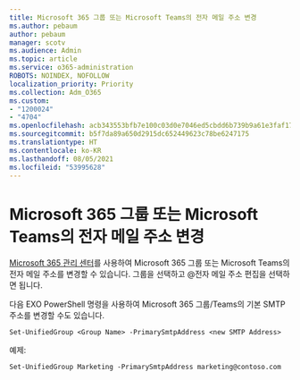 ```yaml
---
title: Microsoft 365 그룹 또는 Microsoft Teams의 전자 메일 주소 변경
ms.author: pebaum
author: pebaum
manager: scotv
ms.audience: Admin
ms.topic: article
ms.service: o365-administration
ROBOTS: NOINDEX, NOFOLLOW
localization_priority: Priority
ms.collection: Adm_O365
ms.custom:
- "1200024"
- "4704"
ms.openlocfilehash: acb343553bfb7e100c03d0e7046ed5cbdd6b739b9a61e3faf17768bd8aadff34
ms.sourcegitcommit: b5f7da89a650d2915dc652449623c78be6247175
ms.translationtype: HT
ms.contentlocale: ko-KR
ms.lasthandoff: 08/05/2021
ms.locfileid: "53995628"
---
```

# <a name="change-email-address-of-a-microsoft-365-group-or-microsoft-teams"></a>Microsoft 365 그룹 또는 Microsoft Teams의 전자 메일 주소 변경

[Microsoft 365 관리 센터](https://admin.microsoft.com/)를 사용하여 Microsoft 365 그룹 또는 Microsoft Teams의 전자 메일 주소를 변경할 수 있습니다. 그룹을 선택하고 @전자 메일 주소 편집을 선택하면 됩니다.

다음 EXO PowerShell 명령을 사용하여 Microsoft 365 그룹/Teams의 기본 SMTP 주소를 변경할 수도 있습니다.

`Set-UnifiedGroup <Group Name> -PrimarySmtpAddress <new SMTP Address>`

예제:

`Set-UnifiedGroup Marketing -PrimarySmtpAddress marketing@contoso.com`
